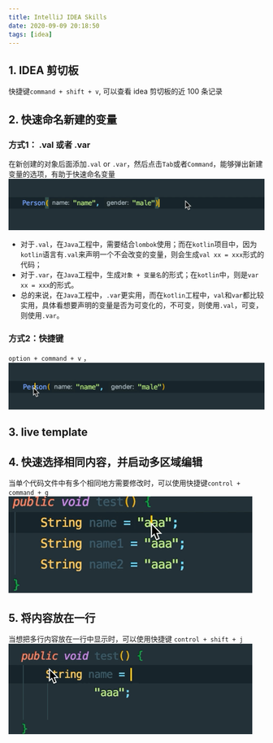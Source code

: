 ```yaml
---
title: IntelliJ IDEA Skills
date: 2020-09-09 20:18:50
tags: [idea]
---
```


## 1. IDEA 剪切板
快捷键`command + shift + v`, 可以查看 idea 剪切板的近 100 条记录

## 2. 快速命名新建的变量
### 方式1： .val 或者 .var
在新创建的对象后面添加`.val` or `.var`，然后点击`Tab`或者`Command`，能够弹出新建变量的选项，有助于快速命名变量
![](/images/idea_skill_val.gif)

- 对于`.val`，在`Java`工程中，需要结合`lombok`使用；而在`kotlin`项目中，因为`kotlin`语言有`.val`来声明一个不会改变的变量，则会生成`val xx = xxx`形式的代码；
- 对于`.var`，在`Java`工程中，生成`对象 + 变量名`的形式；在`kotlin`中，则是`var xx = xxx`的形式。
- 总的来说，在`Java`工程中，`.var`更实用，而在`kotlin`工程中，`val`和`var`都比较实用，具体看想要声明的变量是否为可变化的，不可变，则使用`.val`，可变，则使用`.var`。

### 方式2：快捷键 
`option + command + v` ，
![](/images/idea_keymap_ocv.gif)

## 3. live template

## 4. 快速选择相同内容，并启动多区域编辑
当单个代码文件中有多个相同地方需要修改时，可以使用快捷键`control + command + g`
![](/images/idea_skill_same_text_edit.gif)

## 5. 将内容放在一行
当想把多行内容放在一行中显示时，可以使用快捷键 `control + shift + j`
![](/images/idea_skill_one_line.gif)

